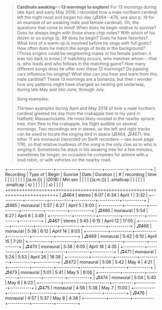 > **Cardinals awaking---13 mornings to explore!** For 13 mornings during
> late April and early May 2018, I recorded how a male northern cardinal
> left the night roost and began his day (♫464--476; see also p. 19 for
> an example of an awaking male and female cardinal). Oh, the questions
> that come to mind! When does he begin relative to sunrise? Does he
> always begin with those sharp *chip* notes? With which of his dozen or
> so songs (p. 89 does he begin? Does he have favorites? What kind of a
> warm-up is involved before he sings with full gusto? How often does he
> match the songs of birds in the background? (Those singers could be
> neighboring males or his female partner; it was too dark to know.) If
> matching occurs, who matches whom---that is, who leads and who follows
> in the matching game? How many different songs does he offer over
> these 13 mornings? Do passing cars influence his singing? What else
> can you hear and learn from this male cardinal? These 13 mornings are
> a bonanza, but then I wonder how any patterns might have changed as
> nesting got underway, during late May and into June, through July.
>
> Song examples:
>
> Thirteen examples during April and May 2018 of how a male northern
> cardinal greeted his day from the crabapple tree in my yard in
> Hatfield, Massachusetts. He most likely roosted in the nearby spruce
> tree, then flew to the crabapple, his flight audible on several
> mornings. Two recordings are in stereo, so the left and right tracks
> can be used to locate the singing bird in space (♫464, ♫467); the
> other 11 are monaural (recorded on Swift recorders---see book page
> 179), so that relative loudness of the song is the only clue as to who
> is singing it. Sometimes he stays in his awaking tree for a few
> minutes, sometimes far longer; on occasion he competes for airtime
> with a loud robin, or with vehicles on the nearby road.

+-----------+-----------+-----------+-----------+-----------+-----------+
| Recording | Type of   | Begin     | Sunrise   | Date      | Duration  |
| \#        | recording | time      |           |           |           |
|           |           |           | [(a.m.)]{ | (2018)    | Min:sec   |
|           |           | [(a.m.)]{ | .smallcap |           |           |
|           |           | .smallcap | s}        |           |           |
|           |           | s}        |           |           |           |
+===========+===========+===========+===========+===========+===========+
| ♫464      | stereo    | 6:07      | 6:34      | April 1   | 3:32      |
+-----------+-----------+-----------+-----------+-----------+-----------+
| ♫465      | monaural  | 5:57      | 6:27      | April 5   | 8:00      |
+-----------+-----------+-----------+-----------+-----------+-----------+
| ♫466      | monaural  | 5:54      | 6:27      | April 6   | 3:49      |
+-----------+-----------+-----------+-----------+-----------+-----------+
| ♫467      | stereo    | 5:45      | 6:15      | April 12  | 17:05     |
+-----------+-----------+-----------+-----------+-----------+-----------+
| ♫468      | monaural  | 5:38      | 6:12      | April 14  | 8:03      |
+-----------+-----------+-----------+-----------+-----------+-----------+
| ♫469      | monaural  | 5:42      | 6:10      | April 15  | 7:20      |
+-----------+-----------+-----------+-----------+-----------+-----------+
| ♫470      | monaural  | 5:38      | 6:05      | April 18  | 4:35      |
+-----------+-----------+-----------+-----------+-----------+-----------+
| ♫471      | monaural  | 5:24      | 5:53      | April 26  | 18:38     |
+-----------+-----------+-----------+-----------+-----------+-----------+
| ♫472      | monaural  | 5:08      | 5:42      | May 4     | 4:21      |
+-----------+-----------+-----------+-----------+-----------+-----------+
| ♫473      | monaural  | 5:01      | 5:41      | May 5     | 6:06      |
+-----------+-----------+-----------+-----------+-----------+-----------+
| ♫474      | monaural  | 5:04      | 5:40      | May 6     | 6:23      |
+-----------+-----------+-----------+-----------+-----------+-----------+
| ♫475      | monaural  | 4:56      | 5:38      | May 7     | 11:00     |
+-----------+-----------+-----------+-----------+-----------+-----------+
| ♫476      | monaural  | 4:57      | 5:37      | May 8     | 4:38      |
+-----------+-----------+-----------+-----------+-----------+-----------+
